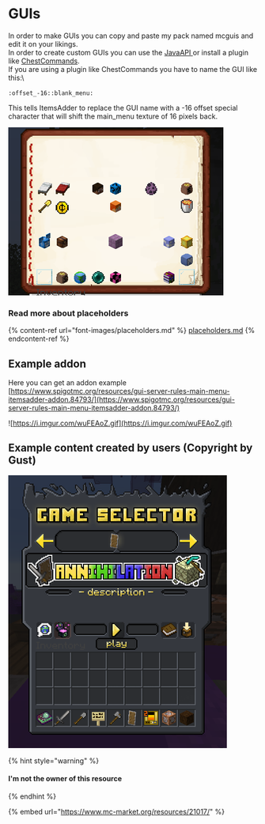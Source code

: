 # GUIs

In order to make GUIs you can copy and paste my pack named mcguis and edit it on your likings.\
In order to create custom GUIs you can use the [JavaAPI ](../../developers/java-api/huds-guis.md)or install a plugin like [ChestCommands](https://dev.bukkit.org/projects/chest-commands).\
If you are using a plugin like ChestCommands you have to name the GUI like this:\\

```
:offset_-16::blank_menu:
```

This tells ItemsAdder to replace the GUI name with a -16 offset special character that will shift the main\_menu texture of 16 pixels back.

![](<../../.gitbook/assets/immagine (11).png>)

### Read more about placeholders

{% content-ref url="font-images/placeholders.md" %}
[placeholders.md](font-images/placeholders.md)
{% endcontent-ref %}

## Example addon

Here you can get an addon example [https://www.spigotmc.org/resources/gui-server-rules-main-menu-itemsadder-addon.84793/](https://www.spigotmc.org/resources/gui-server-rules-main-menu-itemsadder-addon.84793/)

![https://i.imgur.com/wuFEAoZ.gif](https://i.imgur.com/wuFEAoZ.gif)

## Example content created by users (Copyright by Gust)

![](<../../.gitbook/assets/immagine (110).png>)

{% hint style="warning" %}
#### I'm not the owner of this resource
{% endhint %}

{% embed url="https://www.mc-market.org/resources/21017/" %}
